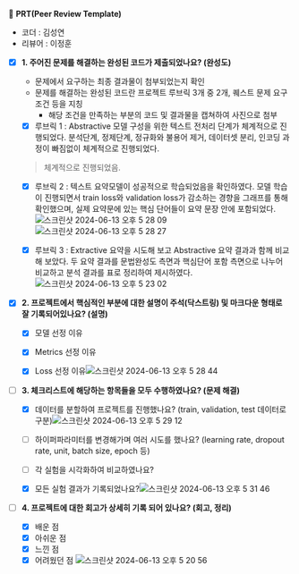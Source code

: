 🔑 **PRT(Peer Review Template)**
- 코더 : 김성연
- 리뷰어 : 이정훈

- [x]  **1. 주어진 문제를 해결하는 완성된 코드가 제출되었나요? (완성도)**
    - 문제에서 요구하는 최종 결과물이 첨부되었는지 확인
    - 문제를 해결하는 완성된 코드란 프로젝트 루브릭 3개 중 2개,
    퀘스트 문제 요구조건 등을 지칭
        - 해당 조건을 만족하는 부분의 코드 및 결과물을 캡쳐하여 사진으로 첨부
        
    - [x] 루브릭 1 : Abstractive 모델 구성을 위한 텍스트 전처리 단계가 체계적으로 진행되었다.
분석단계, 정제단계, 정규화와 불용어 제거, 데이터셋 분리, 인코딩 과정이 빠짐없이 체계적으로 진행되었다.

    > 체계적으로 진행되었음.

    - [x] 루브릭 2 : 텍스트 요약모델이 성공적으로 학습되었음을 확인하였다.
모델 학습이 진행되면서 train loss와 validation loss가 감소하는 경향을 그래프를 통해 확인했으며, 실제 요약문에 있는 핵심 단어들이 요약 문장 안에 포함되었다.
![스크린샷 2024-06-13 오후 5 28 09](https://github.com/coronarita1991/aiffel_sy/assets/169136233/a6bb4fee-2ebf-47d7-81ca-bddadaec877b)
![스크린샷 2024-06-13 오후 5 28 27](https://github.com/coronarita1991/aiffel_sy/assets/169136233/1ed6346d-417e-4b05-b2f0-2829dddb26e5)

    - [x] 루브릭 3 : Extractive 요약을 시도해 보고 Abstractive 요약 결과과 함께 비교해 보았다.
두 요약 결과를 문법완성도 측면과 핵심단어 포함 측면으로 나누어 비교하고 분석 결과를 표로 정리하여 제시하였다.
![스크린샷 2024-06-13 오후 5 23 02](https://github.com/coronarita1991/aiffel_sy/assets/169136233/c449bc05-6746-4244-8524-084361b5a605)
    
- [x]  **2. 프로젝트에서 핵심적인 부분에 대한 설명이 주석(닥스트링) 및 마크다운 형태로 잘 기록되어있나요? (설명)**
    - [x]  모델 선정 이유
    - [x]  Metrics 선정 이유
    - [x]  Loss 선정 이유![스크린샷 2024-06-13 오후 5 28 44](https://github.com/coronarita1991/aiffel_sy/assets/169136233/069a8c7a-b874-41ba-87e2-21bf36c15370)

     
- [ ]  **3. 체크리스트에 해당하는 항목들을 모두 수행하였나요? (문제 해결)**
    - [x]  데이터를 분할하여 프로젝트를 진행했나요? (train, validation, test 데이터로 구분)![스크린샷 2024-06-13 오후 5 29 12](https://github.com/coronarita1991/aiffel_sy/assets/169136233/befed3d1-4ab7-4827-9e79-c7b95fd69b00)

    - [ ]  하이퍼파라미터를 변경해가며 여러 시도를 했나요? (learning rate, dropout rate, unit, batch size, epoch 등)
    - [ ]  각 실험을 시각화하여 비교하였나요?
    - [x]  모든 실험 결과가 기록되었나요?![스크린샷 2024-06-13 오후 5 31 46](https://github.com/coronarita1991/aiffel_sy/assets/169136233/85bae8fe-3160-4dbf-b807-ce43d61a9751)

     
- [ ]  **4. 프로젝트에 대한 회고가 상세히 기록 되어 있나요? (회고, 정리)**
    - [x]  배운 점
    - [x]  아쉬운 점
    - [x]  느낀 점
    - [x]  어려웠던 점
     ![스크린샷 2024-06-13 오후 5 20 56](https://github.com/coronarita1991/aiffel_sy/assets/169136233/2d98c382-cd4d-40d4-8103-95306b320bbc)
